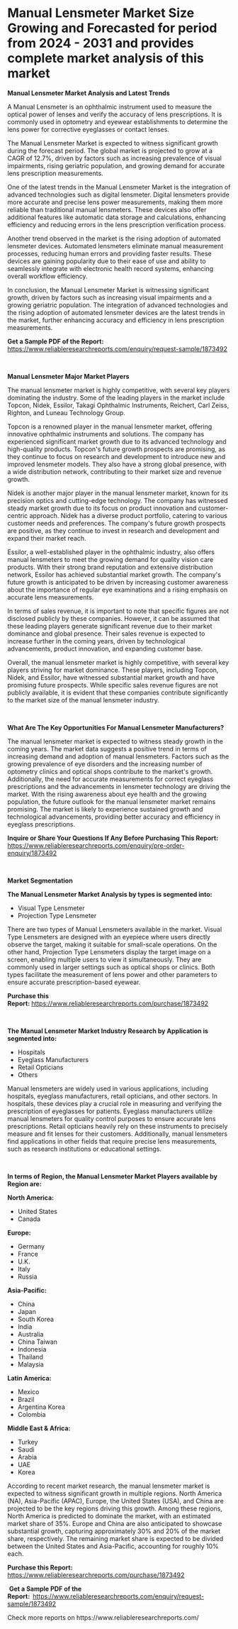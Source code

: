 <p><h1>Manual Lensmeter Market Size Growing and Forecasted for period from 2024 - 2031 and provides complete market analysis of this market</h1></p><p><strong>Manual Lensmeter Market Analysis and Latest Trends</strong></p>
<p><p>A Manual Lensmeter is an ophthalmic instrument used to measure the optical power of lenses and verify the accuracy of lens prescriptions. It is commonly used in optometry and eyewear establishments to determine the lens power for corrective eyeglasses or contact lenses.</p><p>The Manual Lensmeter Market is expected to witness significant growth during the forecast period. The global market is projected to grow at a CAGR of 12.7%, driven by factors such as increasing prevalence of visual impairments, rising geriatric population, and growing demand for accurate lens prescription measurements.</p><p>One of the latest trends in the Manual Lensmeter Market is the integration of advanced technologies such as digital lensmeter. Digital lensmeters provide more accurate and precise lens power measurements, making them more reliable than traditional manual lensmeters. These devices also offer additional features like automatic data storage and calculations, enhancing efficiency and reducing errors in the lens prescription verification process.</p><p>Another trend observed in the market is the rising adoption of automated lensmeter devices. Automated lensmeters eliminate manual measurement processes, reducing human errors and providing faster results. These devices are gaining popularity due to their ease of use and ability to seamlessly integrate with electronic health record systems, enhancing overall workflow efficiency.</p><p>In conclusion, the Manual Lensmeter Market is witnessing significant growth, driven by factors such as increasing visual impairments and a growing geriatric population. The integration of advanced technologies and the rising adoption of automated lensmeter devices are the latest trends in the market, further enhancing accuracy and efficiency in lens prescription measurements.</p></p>
<p><strong>Get a Sample PDF of the Report:&nbsp;</strong> <a href="https://www.reliableresearchreports.com/enquiry/request-sample/1873492">https://www.reliableresearchreports.com/enquiry/request-sample/1873492</a></p>
<p>&nbsp;</p>
<p><strong>Manual Lensmeter Major Market Players</strong></p>
<p><p>The manual lensmeter market is highly competitive, with several key players dominating the industry. Some of the leading players in the market include Topcon, Nidek, Essilor, Takagi Ophthalmic Instruments, Reichert, Carl Zeiss, Righton, and Luneau Technology Group.</p><p>Topcon is a renowned player in the manual lensmeter market, offering innovative ophthalmic instruments and solutions. The company has experienced significant market growth due to its advanced technology and high-quality products. Topcon's future growth prospects are promising, as they continue to focus on research and development to introduce new and improved lensmeter models. They also have a strong global presence, with a wide distribution network, contributing to their market size and revenue growth.</p><p>Nidek is another major player in the manual lensmeter market, known for its precision optics and cutting-edge technology. The company has witnessed steady market growth due to its focus on product innovation and customer-centric approach. Nidek has a diverse product portfolio, catering to various customer needs and preferences. The company's future growth prospects are positive, as they continue to invest in research and development and expand their market reach.</p><p>Essilor, a well-established player in the ophthalmic industry, also offers manual lensmeters to meet the growing demand for quality vision care products. With their strong brand reputation and extensive distribution network, Essilor has achieved substantial market growth. The company's future growth is anticipated to be driven by increasing customer awareness about the importance of regular eye examinations and a rising emphasis on accurate lens measurements.</p><p>In terms of sales revenue, it is important to note that specific figures are not disclosed publicly by these companies. However, it can be assumed that these leading players generate significant revenue due to their market dominance and global presence. Their sales revenue is expected to increase further in the coming years, driven by technological advancements, product innovation, and expanding customer base.</p><p>Overall, the manual lensmeter market is highly competitive, with several key players striving for market dominance. These players, including Topcon, Nidek, and Essilor, have witnessed substantial market growth and have promising future prospects. While specific sales revenue figures are not publicly available, it is evident that these companies contribute significantly to the market size of the manual lensmeter industry.</p></p>
<p>&nbsp;</p>
<p><strong>What Are The Key Opportunities For Manual Lensmeter Manufacturers?</strong></p>
<p><p>The manual lensmeter market is expected to witness steady growth in the coming years. The market data suggests a positive trend in terms of increasing demand and adoption of manual lensmeters. Factors such as the growing prevalence of eye disorders and the increasing number of optometry clinics and optical shops contribute to the market's growth. Additionally, the need for accurate measurements for correct eyeglass prescriptions and the advancements in lensmeter technology are driving the market. With the rising awareness about eye health and the growing population, the future outlook for the manual lensmeter market remains promising. The market is likely to experience sustained growth and technological advancements, providing better accuracy and efficiency in eyeglass prescriptions.</p></p>
<p><strong>Inquire or Share Your Questions If Any Before Purchasing This Report:</strong> <a href="https://www.reliableresearchreports.com/enquiry/pre-order-enquiry/1873492">https://www.reliableresearchreports.com/enquiry/pre-order-enquiry/1873492</a></p>
<p>&nbsp;</p>
<p><strong>Market Segmentation</strong></p>
<p><strong>The Manual Lensmeter Market Analysis by types is segmented into:</strong></p>
<p><ul><li>Visual Type Lensmeter</li><li>Projection Type Lensmeter</li></ul></p>
<p><p>There are two types of Manual Lensmeters available in the market. Visual Type Lensmeters are designed with an eyepiece where users directly observe the target, making it suitable for small-scale operations. On the other hand, Projection Type Lensmeters display the target image on a screen, enabling multiple users to view it simultaneously. They are commonly used in larger settings such as optical shops or clinics. Both types facilitate the measurement of lens power and other parameters to ensure accurate prescription-based eyewear.</p></p>
<p><strong>Purchase this Report:&nbsp;</strong><a href="https://www.reliableresearchreports.com/purchase/1873492">https://www.reliableresearchreports.com/purchase/1873492</a></p>
<p>&nbsp;</p>
<p><strong>The Manual Lensmeter Market Industry Research by Application is segmented into:</strong></p>
<p><ul><li>Hospitals</li><li>Eyeglass Manufacturers</li><li>Retail Opticians</li><li>Others</li></ul></p>
<p><p>Manual lensmeters are widely used in various applications, including hospitals, eyeglass manufacturers, retail opticians, and other sectors. In hospitals, these devices play a crucial role in measuring and verifying the prescription of eyeglasses for patients. Eyeglass manufacturers utilize manual lensmeters for quality control purposes to ensure accurate lens prescriptions. Retail opticians heavily rely on these instruments to precisely measure and fit lenses for their customers. Additionally, manual lensmeters find applications in other fields that require precise lens measurements, such as research institutions or educational settings.</p></p>
<p>&nbsp;</p>
<p><strong>In terms of Region, the Manual Lensmeter Market Players available by Region are:</strong></p>
<p>
    <p> <strong> North America: </strong>
        <ul>
            <li>United States</li>
            <li>Canada</li>
        </ul>
        </p> 
    <p> <strong> Europe: </strong>
        <ul>
            <li>Germany</li>
            <li>France</li>
            <li>U.K.</li>
            <li>Italy</li>
            <li>Russia</li>
        </ul>
        </p> 
    <p> <strong> Asia-Pacific: </strong>
        <ul>
            <li>China</li>
            <li>Japan</li>
            <li>South Korea</li>
            <li>India</li>
            <li>Australia</li>
            <li>China Taiwan</li>
            <li>Indonesia</li>
            <li>Thailand</li>
            <li>Malaysia</li>
        </ul>
        </p> 
    <p> <strong> Latin America: </strong>
        <ul>
            <li>Mexico</li>
            <li>Brazil</li>
            <li>Argentina Korea</li>
            <li>Colombia</li>
        </ul>
        </p> 
    <p> <strong> Middle East & Africa: </strong>
        <ul>
            <li>Turkey</li>
            <li>Saudi</li>
            <li>Arabia</li>
            <li>UAE</li>
            <li>Korea</li>
        </ul>
    </p>
    </p>
<p><p>According to recent market research, the manual lensmeter market is expected to witness significant growth in multiple regions. North America (NA), Asia-Pacific (APAC), Europe, the United States (USA), and China are projected to be the key regions driving this growth. Among these regions, North America is predicted to dominate the market, with an estimated market share of 35%. Europe and China are also anticipated to showcase substantial growth, capturing approximately 30% and 20% of the market share, respectively. The remaining market share is expected to be divided between the United States and Asia-Pacific, accounting for roughly 10% each.</p></p>
<p><strong>Purchase this Report: </strong><a href="https://www.reliableresearchreports.com/purchase/1873492">https://www.reliableresearchreports.com/purchase/1873492</a></p>
<p>&nbsp;<strong>Get a Sample PDF of the Report:&nbsp;&nbsp;</strong><a href="https://www.reliableresearchreports.com/enquiry/request-sample/1873492">https://www.reliableresearchreports.com/enquiry/request-sample/1873492</a></p>
<p><strong></strong></p>
<p>Check more reports on https://www.reliableresearchreports.com/</p>